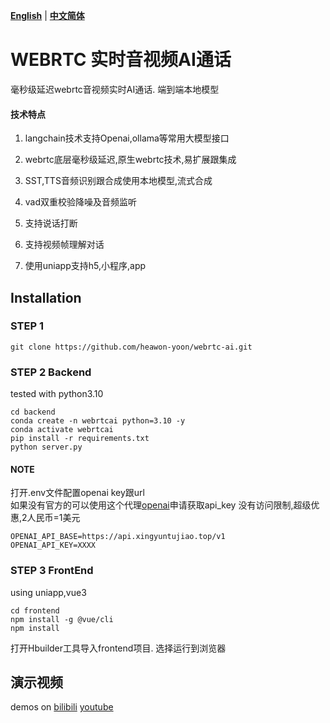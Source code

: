 [**English**](./README.md) | [**中文简体**](./README_zh.md)

# WEBRTC 实时音视频AI通话

毫秒级延迟webrtc音视频实时AI通话.
端到端本地模型

#### 技术特点


1. langchain技术支持Openai,ollama等常用大模型接口

2. webrtc底层毫秒级延迟,原生webrtc技术,易扩展跟集成

3. SST,TTS音频识别跟合成使用本地模型,流式合成

4. vad双重校验降噪及音频监听

5. 支持说话打断

6. 支持视频帧理解对话

7. 使用uniapp支持h5,小程序,app



## Installation
### STEP 1
```
git clone https://github.com/heawon-yoon/webrtc-ai.git
```

### STEP 2 Backend
tested with python3.10

```
cd backend
conda create -n webrtcai python=3.10 -y
conda activate webrtcai
pip install -r requirements.txt
python server.py
```
#### NOTE 
打开.env文件配置openai key跟url
<br/>如果没有官方的可以使用这个代理[openai](https://api.xingyuntujiao.top)申请获取api_key
  没有访问限制,超级优惠,2人民币=1美元
```
OPENAI_API_BASE=https://api.xingyuntujiao.top/v1
OPENAI_API_KEY=XXXX
```


### STEP 3 FrontEnd
using uniapp,vue3
```
cd frontend
npm install -g @vue/cli
npm install
```

打开Hbuilder工具导入frontend项目.
选择运行到浏览器



## 演示视频
demos on [bilibili](https://www.bilibili.com/video/BV1fjy6Y8ECM)   [youtube](https://www.bilibili.com/video/BV1bN41137UA/?vd_source=5afbd824d0483e6ab60779ed3faa4535)
